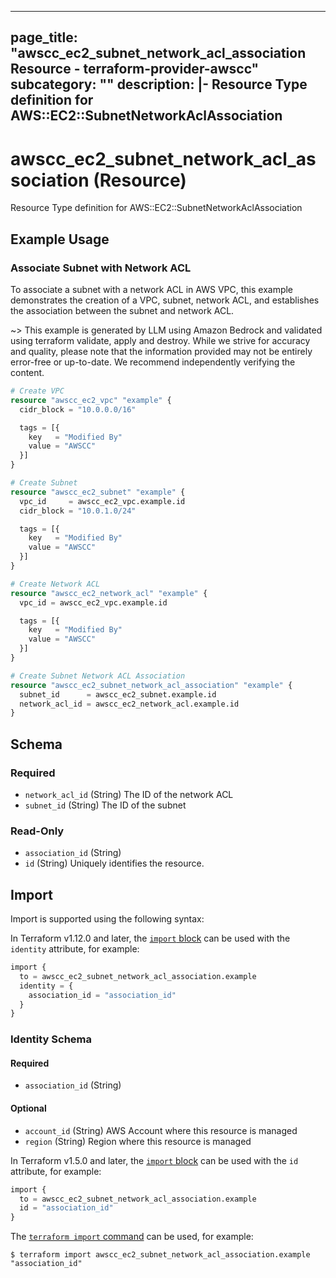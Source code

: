 
---
page_title: "awscc_ec2_subnet_network_acl_association Resource - terraform-provider-awscc"
subcategory: ""
description: |-
  Resource Type definition for AWS::EC2::SubnetNetworkAclAssociation
---

# awscc_ec2_subnet_network_acl_association (Resource)

Resource Type definition for AWS::EC2::SubnetNetworkAclAssociation

## Example Usage

### Associate Subnet with Network ACL

To associate a subnet with a network ACL in AWS VPC, this example demonstrates the creation of a VPC, subnet, network ACL, and establishes the association between the subnet and network ACL.

~> This example is generated by LLM using Amazon Bedrock and validated using terraform validate, apply and destroy. While we strive for accuracy and quality, please note that the information provided may not be entirely error-free or up-to-date. We recommend independently verifying the content.

```terraform
# Create VPC
resource "awscc_ec2_vpc" "example" {
  cidr_block = "10.0.0.0/16"

  tags = [{
    key   = "Modified By"
    value = "AWSCC"
  }]
}

# Create Subnet
resource "awscc_ec2_subnet" "example" {
  vpc_id     = awscc_ec2_vpc.example.id
  cidr_block = "10.0.1.0/24"

  tags = [{
    key   = "Modified By"
    value = "AWSCC"
  }]
}

# Create Network ACL
resource "awscc_ec2_network_acl" "example" {
  vpc_id = awscc_ec2_vpc.example.id

  tags = [{
    key   = "Modified By"
    value = "AWSCC"
  }]
}

# Create Subnet Network ACL Association
resource "awscc_ec2_subnet_network_acl_association" "example" {
  subnet_id      = awscc_ec2_subnet.example.id
  network_acl_id = awscc_ec2_network_acl.example.id
}
```

<!-- schema generated by tfplugindocs -->
## Schema

### Required

- `network_acl_id` (String) The ID of the network ACL
- `subnet_id` (String) The ID of the subnet

### Read-Only

- `association_id` (String)
- `id` (String) Uniquely identifies the resource.

## Import

Import is supported using the following syntax:

In Terraform v1.12.0 and later, the [`import` block](https://developer.hashicorp.com/terraform/language/import) can be used with the `identity` attribute, for example:

```terraform
import {
  to = awscc_ec2_subnet_network_acl_association.example
  identity = {
    association_id = "association_id"
  }
}
```

<!-- schema generated by tfplugindocs -->
### Identity Schema

#### Required

- `association_id` (String)

#### Optional

- `account_id` (String) AWS Account where this resource is managed
- `region` (String) Region where this resource is managed

In Terraform v1.5.0 and later, the [`import` block](https://developer.hashicorp.com/terraform/language/import) can be used with the `id` attribute, for example:

```terraform
import {
  to = awscc_ec2_subnet_network_acl_association.example
  id = "association_id"
}
```

The [`terraform import` command](https://developer.hashicorp.com/terraform/cli/commands/import) can be used, for example:

```shell
$ terraform import awscc_ec2_subnet_network_acl_association.example "association_id"
```
